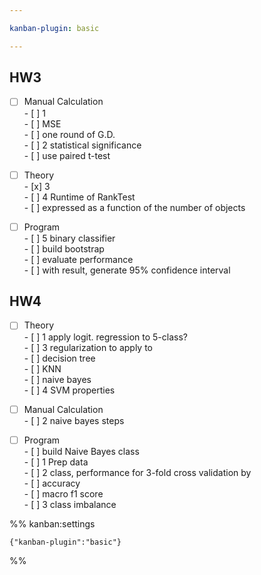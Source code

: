 ```yaml
---

kanban-plugin: basic

---
```


## HW3

- [ ] Manual Calculation<br>- [ ] 1<br>	- [ ] MSE<br>	- [ ] one round of G.D.<br>- [ ] 2 statistical significance<br>	- [ ] use paired t-test
- [ ] Theory<br>- [x] 3<br>- [ ] 4 Runtime of RankTest<br>	- [ ] expressed as a function of the number of objects
- [ ] Program<br>- [ ] 5 binary classifier<br>	- [ ] build bootstrap<br>	- [ ] evaluate performance<br>	- [ ] with result, generate 95% confidence interval


## HW4

- [ ] Theory<br>- [ ] 1 apply logit. regression to 5-class?<br>- [ ] 3 regularization to apply to<br>	- [ ] decision tree<br>	- [ ] KNN<br>	- [ ] naive bayes<br>- [ ] 4 SVM properties
- [ ] Manual Calculation<br>- [ ] 2 naive bayes steps
- [ ] Program<br>- [ ] build Naive Bayes class<br>	- [ ] 1 Prep data<br>	- [ ] 2 class, performance for 3-fold cross validation by<br>		- [ ] accuracy<br>		- [ ] macro f1 score<br>	- [ ] 3 class imbalance




%% kanban:settings
```
{"kanban-plugin":"basic"}
```
%%